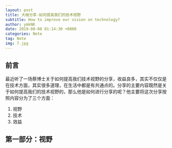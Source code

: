 ```yaml
---
layout: post
title: 大咖分享-如何提高我们的技术视野
subtitle: How to improve our vision on technology?
author: ymkNK
date: 2019-08-08 01:14:30 +0800
categories: Note
tag: Note
img: 7.jpg
---
```

## 前言
最近听了一场蔡博士关于如何提高我们技术视野的分享，收益良多，其实不仅仅是在技术方面，其实很多道理，在生活中都是有共通点的。分享的主要内容既然是关于如何提高我们的技术视野的，那么他是如何进行分享的呢？他主要将这次分享按照内容分为了三个方面：
1. 视野
2. 技术
3. 效益

## 第一部分：视野



